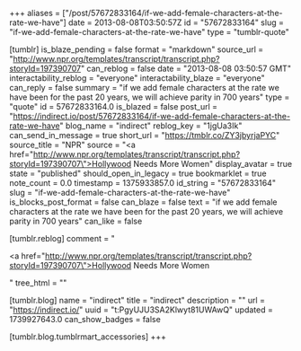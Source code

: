 +++
aliases = ["/post/57672833164/if-we-add-female-characters-at-the-rate-we-have"]
date = 2013-08-08T03:50:57Z
id = "57672833164"
slug = "if-we-add-female-characters-at-the-rate-we-have"
type = "tumblr-quote"

[tumblr]
is_blaze_pending = false
format = "markdown"
source_url = "http://www.npr.org/templates/transcript/transcript.php?storyId=197390707"
can_reblog = false
date = "2013-08-08 03:50:57 GMT"
interactability_reblog = "everyone"
interactability_blaze = "everyone"
can_reply = false
summary = "if we add female characters at the rate we have been for the past 20 years, we will achieve parity in 700 years"
type = "quote"
id = 57672833164.0
is_blazed = false
post_url = "https://indirect.io/post/57672833164/if-we-add-female-characters-at-the-rate-we-have"
blog_name = "indirect"
reblog_key = "1jgUa3Ik"
can_send_in_message = true
short_url = "https://tmblr.co/ZY3jbyrjaPYC"
source_title = "NPR"
source = "<a href=\"http://www.npr.org/templates/transcript/transcript.php?storyId=197390707\">Hollywood Needs More Women</a>"
display_avatar = true
state = "published"
should_open_in_legacy = true
bookmarklet = true
note_count = 0.0
timestamp = 1375933857.0
id_string = "57672833164"
slug = "if-we-add-female-characters-at-the-rate-we-have"
is_blocks_post_format = false
can_blaze = false
text = "if we add female characters at the rate we have been for the past 20 years, we will achieve parity in 700 years"
can_like = false

[tumblr.reblog]
comment = "<p><a href=\"http://www.npr.org/templates/transcript/transcript.php?storyId=197390707\">Hollywood Needs More Women</a></p>"
tree_html = ""

[tumblr.blog]
name = "indirect"
title = "indirect"
description = ""
url = "https://indirect.io/"
uuid = "t:PgyUJU3SA2Klwyt81UWAwQ"
updated = 1739927643.0
can_show_badges = false

[tumblr.blog.tumblrmart_accessories]
+++
